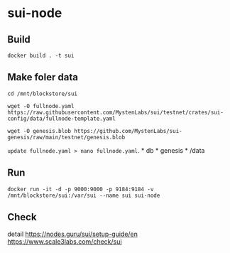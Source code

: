 # sui-node
  
## Build
    docker build . -t sui

## Make foler data
    cd /mnt/blockstore/sui
  
    wget -O fullnode.yaml https://raw.githubusercontent.com/MystenLabs/sui/testnet/crates/sui-config/data/fullnode-template.yaml
  
    wget -O genesis.blob https://github.com/MystenLabs/sui-genesis/raw/main/testnet/genesis.blob
  
  `update fullnode.yaml > nano fullnode.yaml`.
      * db
      * genesis
      * /data
## Run
    docker run -it -d -p 9000:9000 -p 9184:9184 -v /mnt/blockstore/sui:/var/sui --name sui sui-node 
    


## Check
detail https://nodes.guru/sui/setup-guide/en
  https://www.scale3labs.com/check/sui
